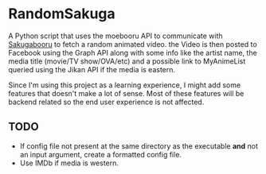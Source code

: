 # RandomSakuga
A Python script that uses the moebooru API to communicate with [Sakugabooru](https://www.sakugabooru.com) to fetch a random animated video. the Video is then posted to Facebook using the Graph API along with some info like the artist name, the media title (movie/TV show/OVA/etc) and a possible link to MyAnimeList queried using the Jikan API if the media is eastern.


Since I'm using this project as a learning experience, I might add some features that doesn't make a lot of sense. Most of these features will be backend related so the end user experience is not affected.

## TODO
* If config file not present at the same directory as the executable **and** not an input argument, create a formatted config file.
* Use IMDb if media is western.
